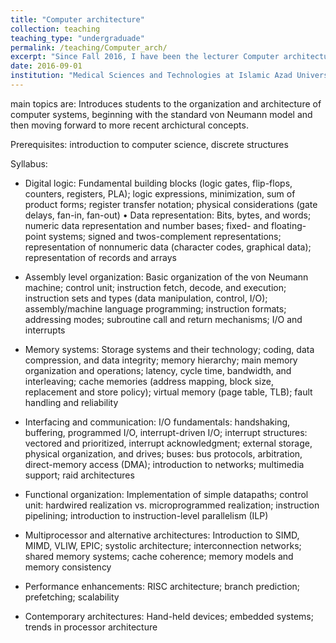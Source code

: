 ```yaml
---
title: "Computer architecture"
collection: teaching
teaching_type: "undergraduade"
permalink: /teaching/Computer_arch/ 
excerpt: "Since Fall 2016, I have been the lecturer Computer architecture course at Azad University, Science and Research Branch."
date: 2016-09-01
institution: "Medical Sciences and Technologies at Islamic Azad University, Science and Research Branch"
---
```

main topics are:
Introduces students to the organization and architecture of computer systems, beginning with the standard von Neumann model and then moving forward to more recent archictural concepts.

Prerequisites: introduction to computer science, discrete structures

Syllabus:

* Digital logic: Fundamental building blocks (logic gates, flip-flops, counters, registers, PLA); logic expressions, minimization, sum of product forms; register transfer notation; physical considerations (gate delays, fan-in, fan-out) • Data representation: Bits, bytes, and words; numeric data representation and number bases; fixed- and floating-point systems; signed and twos-complement representations; representation of nonnumeric data (character codes, graphical data); representation of records and arrays

* Assembly level organization: Basic organization of the von Neumann machine; control unit; instruction fetch, decode, and execution; instruction sets and types (data manipulation, control, I/O); assembly/machine language programming; instruction formats; addressing modes; subroutine call and return mechanisms; I/O and interrupts

* Memory systems: Storage systems and their technology; coding, data compression, and data integrity; memory hierarchy; main memory organization and operations; latency, cycle time, bandwidth, and interleaving; cache memories (address mapping, block size, replacement and store policy); virtual memory (page table, TLB); fault handling and reliability

* Interfacing and communication: I/O fundamentals: handshaking, buffering, programmed I/O, interrupt-driven I/O; interrupt structures: vectored and prioritized, interrupt acknowledgment; external storage, physical organization, and drives; buses: bus protocols, arbitration, direct-memory access (DMA); introduction to networks; multimedia support; raid architectures

* Functional organization: Implementation of simple datapaths; control unit: hardwired realization vs. microprogrammed realization; instruction pipelining; introduction to instruction-level parallelism (ILP)

* Multiprocessor and alternative architectures: Introduction to SIMD, MIMD, VLIW, EPIC; systolic architecture; interconnection networks; shared memory systems; cache coherence; memory models and memory consistency

* Performance enhancements: RISC architecture; branch prediction; prefetching; scalability

* Contemporary architectures: Hand-held devices; embedded systems; trends in processor architecture

